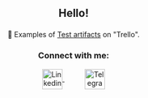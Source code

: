 ## <p align="center">Hello!</p>

<p align="center" dir="auto">
    <g-emoji class="g-emoji" alias="memo" fallback-src="https://github.githubassets.com/images/icons/emoji/unicode/1f4dd.png">📝
    </g-emoji> Examples of <a href="https://trello.com/w/test_practice">Test artifacts</a> on "Trello".
</p>

### <p align="center">Connect with me:</p>

<div align="center"> 
<a href="https://linkedin.com/in/karina-vyalova" rel="nofollow">
    <img align="center" src="https://cdn-icons-png.flaticon.com/512/174/174857.png" alt="Linkedin Badge" width="40" style="max-width: 100%;">
</a>

<a  href="https://t.me/karina_vka" rel="nofollow"> 
    <img align="center" src="https://upload.wikimedia.org/wikipedia/commons/thumb/8/83/Telegram_2019_Logo.svg/160px-Telegram_2019_Logo.svg.png" alt="Telegram Badge" width="40px" style="margin-left: 40px; max-width: 100%;">
</a>
</div>




